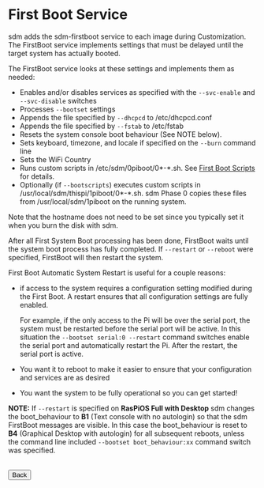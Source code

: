 # First Boot Service

sdm adds the sdm-firstboot service to each image during Customization. The FirstBoot service implements settings that must be delayed until the target system has actually booted.

The FirstBoot service looks at these settings and implements them as needed:

* Enables and/or disables services as specified with the `--svc-enable` and `--svc-disable` switches
* Processes `--bootset` settings 
* Appends the file specified by `--dhcpcd` to /etc/dhcpcd.conf
* Appends the file specified by `--fstab` to /etc/fstab
* Resets the system console boot behaviour (See NOTE below).
* Sets keyboard, timezone, and locale if specified on the `--burn` command line
* Sets the WiFi Country
* Runs custom scripts in /etc/sdm/0piboot/0*-*.sh. See <a href="First-Boot-Scripts-and-Configurations.md">First Boot Scripts</a> for details.
* Optionally (if `--bootscripts`) executes custom scripts in /usr/local/sdm/thispi/1piboot/0*-*.sh. sdm Phase 0 copies these files from /usr/local/sdm/1piboot on the running system.

Note that the hostname does not need to be set since you typically set it when you burn the disk with sdm.

After all First System Boot processing has been done, FirstBoot waits until the system boot process has fully completed. If `--restart` or `--reboot` were specified, FirstBoot will then restart the system.

First Boot Automatic System Restart is useful for a couple reasons:

* if access to the system requires a configuration setting modified during the First Boot. A restart ensures that all configuration settings are fully enabled.

    For example, if the only access to the Pi will be over the serial port, the system must be restarted before the serial port will be active. In this situation the `--bootset serial:0 --restart` command switches enable the serial port and automatically restart the Pi. After the restart, the serial port is active.

* You want it to reboot to make it easier to ensure that your configuration and services are as desired
* You want the system to be fully operational so you can get started!

**NOTE:** If `--restart` is specified on **RasPiOS Full with Desktop** sdm changes the boot_behaviour to **B1** (Text console with no autologin) so that the sdm FirstBoot messages are visible. In this case the boot_behaviour is reset to **B4** (Graphical Desktop with autologin) for all subsequent reboots, unless the command line included `--bootset boot_behaviour:xx` command switch was specified.

<br>
<form>
<input type="button" value="Back" onclick="history.back()">
</form>
